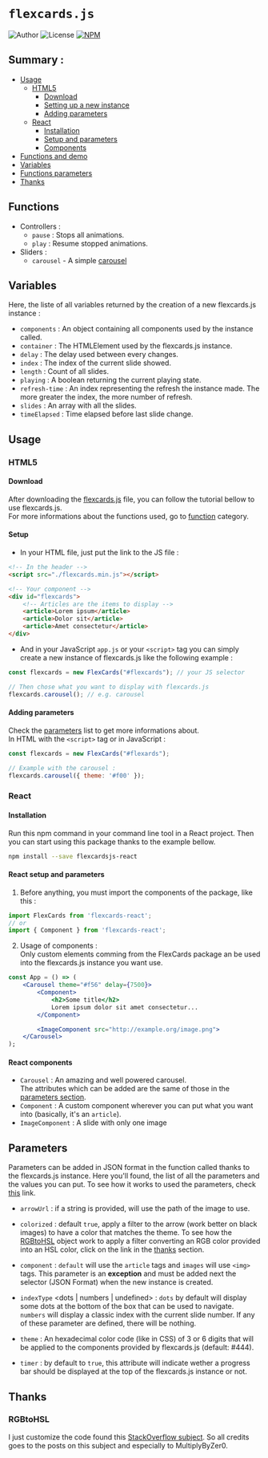 # `flexcards.js`
![Author](https://badgen.net/badge/Author/TheRedMine/green)
![License](https://badgen.net/badge/License/TheUnlicense/blue?icon=github)
[![NPM](https://img.shields.io/npm/v/flexcardsjs-react.svg)](https://www.npmjs.com/package/flexcardsjs-react)

## Summary :
- [Usage](#usage)
    * [HTML5](#html5)
        * [Download](#download)
        * [Setting up a new instance](#setup)
        * [Adding parameters](#adding-parameters)
    * [React](#react)
        * [Installation](#installation)
        * [Setup and parameters](#react-setup-and-parameters)
        * [Components](#react-components)
- [Functions and demo](#functions)
- [Variables](#variables)
- [Functions parameters](#parameters)
- [Thanks](#thanks)

## Functions
- Controllers :
    - `pause` : Stops all animations.
    - `play` : Resume stopped animations.
- Sliders :
    - `carousel` - A simple
    [carousel](https://theredminetheredmine.github.io/flexcards.js/pages/carousel.html)

## Variables
Here, the liste of all variables returned by the creation of a new flexcards.js instance :
- `components` : An object containing all components used by the instance called.
- `container` : The HTMLElement used by the flexcards.js instance.
- `delay` : The delay used between every changes.
- `index` : The index of the current slide showed.
- `length` : Count of all slides.
- `playing` : A boolean returning the current playing state.
- `refresh-time` : An index representing the refresh the instance made. The more greater the index,
the more number of refresh.
- `slides` : An array with all the slides.
- `timeElapsed` : Time elapsed before last slide change.

## Usage
<!-- HTML5 usage -->
### HTML5
#### Download
After downloading the [flexcards.js](./dist/flexcards.min.js) file, you can follow the tutorial
bellow to use flexcards.js.
<br /> For more informations about the functions used, go to [function](#functions) category.

#### Setup
- In your HTML file, just put the link to the JS file :
```html
<!-- In the header -->
<script src="./flexcards.min.js"></script>

<!-- Your component -->
<div id="flexcards">
    <!-- Articles are the items to display -->
    <article>Lorem ipsum</article>
    <article>Dolor sit</article>
    <article>Amet consectetur</article>
</div>
```
- And in your JavaScript `app.js` or your `<script>` tag you can simply create a new instance of
flexcards.js like the following example :
```js
const flexcards = new FlexCards("#flexcards"); // your JS selector

// Then chose what you want to display with flexcards.js
flexcards.carousel(); // e.g. carousel
```

#### Adding parameters
Check the [parameters](#parameters) list to get more informations about.\
In HTML with the `<script>` tag or in JavaScript :
```js
const flexcards = new FlexCards("#flexards");

// Example with the carousel :
flexcards.carousel({ theme: '#f00' });
```

<!-- React usage -->
### React
#### Installation
Run this npm command in your command line tool in a React project. Then you can start using this
package thanks to the example bellow.
```bash
npm install --save flexcardsjs-react
```
#### React setup and parameters
1. Before anything, you must import the components of the package, like this :
```js
import FlexCards from 'flexcards-react';
// or
import { Component } from 'flexcards-react';
```
2. Usage of components :\
Only custom elements comming from the FlexCards package an be used into the flexcards.js instance
you want use.
```jsx
const App = () => (
    <Carousel theme="#f56" delay={7500}>
        <Component>
            <h2>Some title</h2>
            Lorem ipsum dolor sit amet consectetur...
        </Component>

        <ImageComponent src="http://example.org/image.png">
    </Carousel>
);
```
#### React components
- `Carousel` : An amazing and well powered carousel.\
The attributes which can be added are the same of those in the [parameters section](#parameters).
- `Component` : A custom component wherever you can put what you want into (basically, it's an
`article`).
- `ImageComponent` : A slide with only one image

## Parameters
Parameters can be added in JSON format in the function called thanks to the flexcards.js instance.
Here you'll found, the list of all the parameters and the values you can put. To see how it works
to used the parameters, check [this](#adding-parameters) link.

- `arrowUrl` : if a string is provided, will use the path of the image to use.

- `colorized` : default `true`, apply a filter to the arrow (work better on black images) to have
a color that matches the theme. To see how the [RGBtoHSL](#rgbtohsl) object work to apply a filter
converting an RGB color provided into an HSL color, click on the link in the [thanks](#thanks)
section.

- `component` : `default` will use the `article` tags and `images` will use `<img>` tags. This
parameter is an **exception** and must be added next the selector (JSON Format) when the new
instance is created.

- `indexType` \<dots | numbers | undefined\> : `dots` by default will display some dots at the
bottom of the box that can be used to navigate. `numbers` will display a classic index with the
current slide number. If any of these parameter are defined, there will be nothing.

- `theme` : An hexadecimal color code (like in CSS) of 3 or 6 digits that will be applied to the
components provided by flexcards.js (default: #444).

- `timer` : by default to `true`, this attribute will indicate wether a progress bar should be
displayed at the top of the flexcards.js instance or not.

## Thanks
### RGBtoHSL
I just customize the code found this
[StackOverflow subject](https://stackoverflow.com/a/42966641/604861). So all credits goes to the
posts on this subject and especially to MultiplyByZer0.
